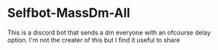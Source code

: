 # Selfbot-MassDm-All
This is a discord bot that sends a dm everyone with an ofcourse delay option. I'm not the creater of this but I find it useful to share
